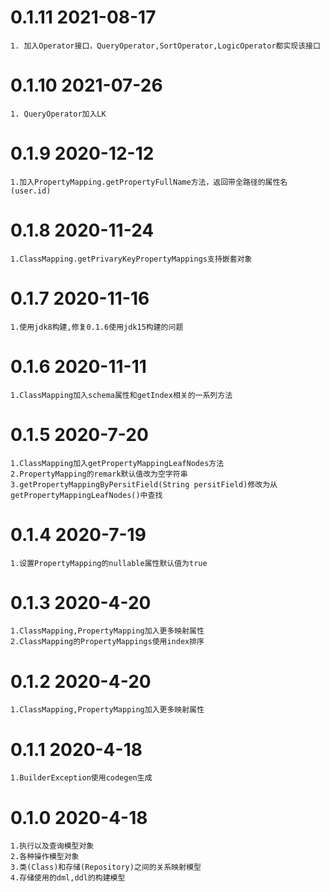 # 0.1.11 2021-08-17
    1. 加入Operator接口，QueryOperator,SortOperator,LogicOperator都实现该接口
    
# 0.1.10 2021-07-26
    1. QueryOperator加入LK
    
# 0.1.9 2020-12-12
    1.加入PropertyMapping.getPropertyFullName方法，返回带全路径的属性名(user.id)
    
# 0.1.8 2020-11-24
    1.ClassMapping.getPrivaryKeyPropertyMappings支持嵌套对象
    
# 0.1.7 2020-11-16
    1.使用jdk8构建,修复0.1.6使用jdk15构建的问题
    
# 0.1.6 2020-11-11
    1.ClassMapping加入schema属性和getIndex相关的一系列方法
    
# 0.1.5 2020-7-20
    1.ClassMapping加入getPropertyMappingLeafNodes方法
    2.PropertyMapping的remark默认值改为空字符串
    3.getPropertyMappingByPersitField(String persitField)修改为从getPropertyMappingLeafNodes()中查找
    
# 0.1.4 2020-7-19
    1.设置PropertyMapping的nullable属性默认值为true
    
# 0.1.3 2020-4-20
    1.ClassMapping,PropertyMapping加入更多映射属性
    2.ClassMapping的PropertyMappings使用index排序
    
# 0.1.2 2020-4-20
    1.ClassMapping,PropertyMapping加入更多映射属性
    
# 0.1.1 2020-4-18
    1.BuilderException使用codegen生成
    
# 0.1.0 2020-4-18
    1.执行以及查询模型对象
    2.各种操作模型对象
    3.类(Class)和存储(Repository)之间的关系映射模型
    4.存储使用的dml,ddl的构建模型